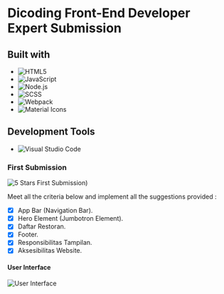 # Dicoding Front-End Developer Expert Submission


## Built with

* ![HTML5](https://img.shields.io/badge/markup-HTML5-orange)
* ![JavaScript](https://img.shields.io/badge/language-JavaScript-yellow)
* ![Node.js](https://img.shields.io/badge/language-Node.js-green)
* ![SCSS](https://img.shields.io/badge/style-SCSS-blue)
* ![Webpack](https://img.shields.io/badge/tools-Webpack-purple)
* ![Material Icons](https://img.shields.io/badge/library-Material%20Icons-pink)

## Development Tools

* ![Visual Studio Code](https://img.shields.io/badge/IDE-Visual%20Studio%20Code-darkblue)


### First Submission
![5 Stars First Submission)](https://github.com/seoeka/dicoding-fe-expert-noblara/assets/87307944/aefac0fc-1989-451d-818d-7e3dfd0079dc)

Meet all the criteria below and implement all the suggestions provided :
- [x] App Bar (Navigation Bar).
- [x] Hero Element (Jumbotron Element).
- [x] Daftar Restoran.
- [x] Footer.
- [x] Responsibilitas Tampilan.
- [x] Aksesibilitas Website.

#### User Interface
![User Interface](https://github.com/seoeka/dicoding-fe-expert-noblara/assets/87307944/c4be3418-1c82-4284-b260-792de247b872)


